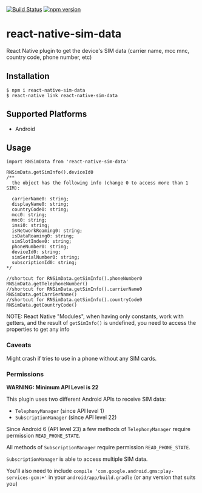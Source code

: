 [![Build Status](https://travis-ci.org/pocesar/react-native-sim-data.svg?branch=master)](https://travis-ci.org/pocesar/react-native-sim-data) [![npm version](https://badge.fury.io/js/react-native-sim-data.svg)](https://badge.fury.io/js/react-native-sim-data)

# react-native-sim-data

React Native plugin to get the device's SIM data (carrier name, mcc mnc, country code, phone number, etc)

## Installation

```
$ npm i react-native-sim-data
$ react-native link react-native-sim-data
```

## Supported Platforms

- Android

## Usage

```es6
import RNSimData from 'react-native-sim-data'

RNSimData.getSimInfo().deviceId0
/**
  the object has the following info (change 0 to access more than 1 SIM):

  carrierName0: string;
  displayName0: string;
  countryCode0: string;
  mcc0: string;
  mnc0: string;
  imsi0: string;
  isNetworkRoaming0: string;
  isDataRoaming0: string;
  simSlotIndex0: string;
  phoneNumber0: string;
  deviceId0: string;
  simSerialNumber0: string;
  subscriptionId0: string;
*/

//shortcut for RNSimData.getSimInfo().phoneNumber0
RNSimData.getTelephoneNumber()
//shortcut for RNSimData.getSimInfo().carrierName0
RNSimData.getCarrierName()
//shortcut for RNSimData.getSimInfo().countryCode0
RNSimData.getCountryCode()
```

NOTE: React Native "Modules", when having only constants, work with getters, and the result of `getSimInfo()` is
undefined, you need to access the properties to get any info

### Caveats

Might crash if tries to use in a phone without any SIM cards.

### Permissions

**WARNING: Minimum API Level is 22**

This plugin uses two different Android APIs to receive SIM data:
- `TelephonyManager` (since API level 1)
- `SubscriptionManager` (since API level 22)

Since Android 6 (API level 23) a few methods of `TelephonyManager` require permission `READ_PHONE_STATE`.

All methods of `SubscriptionManager` require permission `READ_PHONE_STATE`.

`SubscriptionManager` is able to access multiple SIM data.

You'll also need to include `compile 'com.google.android.gms:play-services-gcm:+'` in your `android/app/build.gradle` (or any version that suits you)


